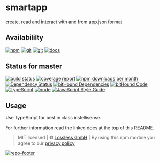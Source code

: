 # smartapp

create, read and interact with and from app.json format

## Availabililty

[![npm](https://pushrocks.gitlab.io/assets/repo-button-npm.svg)](https://www.npmjs.com/package/smartapp)
[![git](https://pushrocks.gitlab.io/assets/repo-button-git.svg)](https://GitLab.com/pushrocks/smartapp)
[![git](https://pushrocks.gitlab.io/assets/repo-button-mirror.svg)](https://github.com/pushrocks/smartapp)
[![docs](https://pushrocks.gitlab.io/assets/repo-button-docs.svg)](https://pushrocks.gitlab.io/smartapp/)

## Status for master

[![build status](https://GitLab.com/pushrocks/smartapp/badges/master/build.svg)](https://GitLab.com/pushrocks/smartapp/commits/master)
[![coverage report](https://GitLab.com/pushrocks/smartapp/badges/master/coverage.svg)](https://GitLab.com/pushrocks/smartapp/commits/master)
[![npm downloads per month](https://img.shields.io/npm/dm/smartapp.svg)](https://www.npmjs.com/package/smartapp)
[![Dependency Status](https://david-dm.org/pushrocks/smartapp.svg)](https://david-dm.org/pushrocks/smartapp)
[![bitHound Dependencies](https://www.bithound.io/github/pushrocks/smartapp/badges/dependencies.svg)](https://www.bithound.io/github/pushrocks/smartapp/master/dependencies/npm)
[![bitHound Code](https://www.bithound.io/github/pushrocks/smartapp/badges/code.svg)](https://www.bithound.io/github/pushrocks/smartapp)
[![TypeScript](https://img.shields.io/badge/TypeScript-2.x-blue.svg)](https://nodejs.org/dist/latest-v6.x/docs/api/)
[![node](https://img.shields.io/badge/node->=%206.x.x-blue.svg)](https://nodejs.org/dist/latest-v6.x/docs/api/)
[![JavaScript Style Guide](https://img.shields.io/badge/code%20style-standard-brightgreen.svg)](http://standardjs.com/)

## Usage

Use TypeScript for best in class instellisense.

For further information read the linked docs at the top of this README.

> MIT licensed | **&copy;** [Lossless GmbH](https://lossless.gmbh)
> | By using this npm module you agree to our [privacy policy](https://lossless.gmbH/privacy.html)

[![repo-footer](https://pushrocks.gitlab.io/assets/repo-footer.svg)](https://push.rocks)
